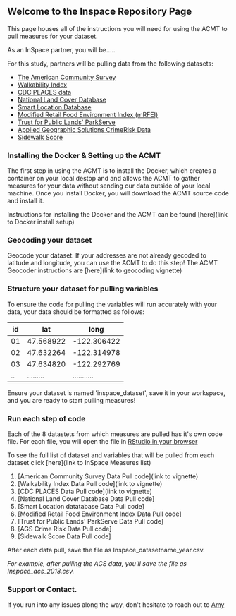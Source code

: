 ## Welcome to the Inspace Repository Page

This page houses all of the instructions you will need for using the ACMT to pull measures for your dataset. 

As an InSpace partner, you will be..... 

For this study, partners will be pulling data from the following datasets: 
   -  [The American Community Survey](https://www.census.gov/programs-surveys/acs/about.html)
   -  [Walkability Index](https://www.epa.gov/smartgrowth/smart-location-mapping#walkability)
   -  [CDC PLACES data](https://www.cdc.gov/places/index.html)
   -  [National Land Cover Database](https://www.usgs.gov/centers/eros/science/national-land-cover-database)
   -  [Smart Location Database](https://www.epa.gov/smartgrowth/smart-location-mapping#SLD)
   -  [Modified Retail Food Environment Index (mRFEI)](https://www.cdc.gov/obesity/downloads/census-tract-level-state-maps-mrfei_TAG508.pdf)
   -  [Trust for Public Lands' ParkServe](https://www.tpl.org/parkserve)
   -  [Applied Geographic Solutions CrimeRisk Data](https://appliedgeographic.com/crimerisk/)
   -  [Sidewalk Score](https://journals.sagepub.com/doi/10.1177/0033354920968799)


### Installing the Docker & Setting up the ACMT

The first step in using the ACMT is to install the Docker, which creates a container on your local destop and and allows the ACMT to gather measures for your data without sending our data outside of your local machine. Once you install Docker, you will download the ACMT source code and install it. 

Instructions for installing the Docker and the ACMT can be found [here](link to Docker install setup)

### Geocoding your dataset

Geocode your dataset: If your addresses are not already gecoded to latitude and longitude, you can use the ACMT to do this step! The ACMT Geocoder instructions are [here](link to geocoding vignette)

### Structure your dataset for pulling variables

To ensure the code for pulling the variables will run accurately with your data, your data should be formatted as follows: 

| id  |  lat      | long        | 
|-----|-----------|-------------|
| 01  | 47.568922 | -122.306422 |
| 02  | 47.632264 | -122.314978 |
| 03  | 47.634820 | -122.292769 |
| ..  | ......... | ........... |

Ensure your dataset is named 'inspace_dataset', save it in your workspace, and you are ready to start pulling measures!

### Run each step of code 

Each of the 8 datastets from which measures are pulled has it's own code file. For each file, you will open the file in [RStudio in your browser](http::localhost:8787)

To see the full list of dataset and variables that will be pulled from each dataset click [here](link to InSpace Measures list)

1. [American Community Survey Data Pull code](link to vignette)
2. [Walkability Index Data Pull code](link to vignette)
3. [CDC PLACES Data Pull code](link to vignette)
4. [National Land Cover Database Data Pull code]
5. [Smart Location datatabase Data Pull code]
6. [Modified Retail Food Environment Index Data Pull code]
7. [Trust for Public Lands' ParkServe Data Pull code]
8. [AGS Crime Risk Data Pull code]
9. [Sidewalk Score Data Pull code]

After each data pull, save the file as Inspace_datasetname_year.csv.

*For example, after pulling the ACS data, you'll save the file as Inspace_acs_2018.csv.*

### Support or Contact. 

If you run into any issues along the way, don't hesitate to reach out to [Amy](mailto:aybloom@uw.edu)
